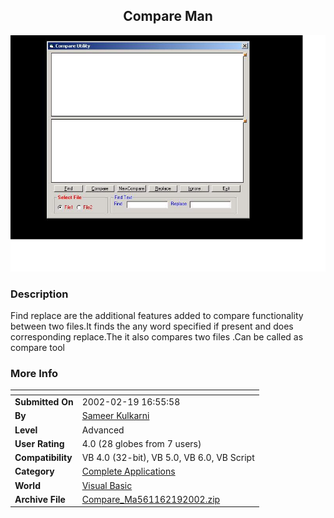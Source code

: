 ﻿<div align="center">

## Compare Man

<img src="PIC2002219634249141.jpg">
</div>

### Description

Find replace are the additional features added to compare functionality between two files.It finds the any word specified if present and does corresponding replace.The it also compares two files .Can be called as compare tool
 
### More Info
 


<span>             |<span>
---                |---
**Submitted On**   |2002-02-19 16:55:58
**By**             |[Sameer Kulkarni](https://github.com/Planet-Source-Code/PSCIndex/blob/master/ByAuthor/sameer-kulkarni.md)
**Level**          |Advanced
**User Rating**    |4.0 (28 globes from 7 users)
**Compatibility**  |VB 4\.0 \(32\-bit\), VB 5\.0, VB 6\.0, VB Script
**Category**       |[Complete Applications](https://github.com/Planet-Source-Code/PSCIndex/blob/master/ByCategory/complete-applications__1-27.md)
**World**          |[Visual Basic](https://github.com/Planet-Source-Code/PSCIndex/blob/master/ByWorld/visual-basic.md)
**Archive File**   |[Compare\_Ma561162192002\.zip](https://github.com/Planet-Source-Code/sameer-kulkarni-compare-man__1-31921/archive/master.zip)








